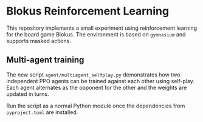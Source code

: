 # Blokus Reinforcement Learning

This repository implements a small experiment using reinforcement learning for the board game Blokus. The environment is based on `gymnasium` and supports masked actions.

## Multi-agent training

The new script `agent/multiagent_selfplay.py` demonstrates how two independent PPO agents can be trained against each other using self-play. Each agent alternates as the opponent for the other and the weights are updated in turns.

Run the script as a normal Python module once the dependencies from `pyproject.toml` are installed.
